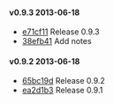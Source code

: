 #### v0.9.3 2013-06-18

- [e71cf11](https://github.com/bootstraponline/test_runner/commit/e71cf11eca3751c6057b2c13dd6f05867ce068e4) Release 0.9.3
- [38efb41](https://github.com/bootstraponline/test_runner/commit/38efb417202198b1b001f1f09efb283b2c8ba834) Add notes


#### v0.9.2 2013-06-18

- [65bc19d](https://github.com/bootstraponline/test_runner/commit/65bc19d6ab4ce546688a92d82c61b0fe3d253274) Release 0.9.2
- [ea2d1b3](https://github.com/bootstraponline/test_runner/commit/ea2d1b3ba635210a516aeeb1d855cadceca8f36c) Release 0.9.1